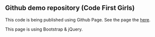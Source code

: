 ## Github demo repository (Code First Girls)

This code is being published using Github Page. See the page the [here](https://teknotica.github.io/cfg-github-demo/).

This page is using Bootstrap & jQuery.
